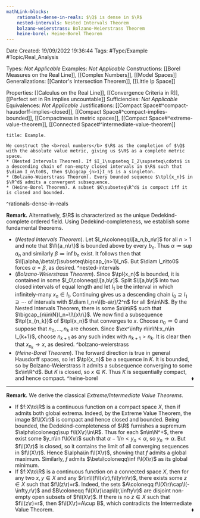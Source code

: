 ```yaml
---
mathLink-blocks:
    rationals-dense-in-reals: $\Q$ is dense in $\R$
    nested-intervals: Nested Intervals Theorem
    bolzano-weierstrass: Bolzano-Weierstrass Theorem
    heine-borel: Heine-Borel Theorem
---
```


<div class="topSpace"></div>

Date Created: 19/09/2022 19:36:44
Tags: #Type/Example #Topic/Real_Analysis

Types: <i>Not Applicable</i>
Examples: <i>Not Applicable</i>
Constructions: [[Borel Measures on the Real Line]], [[Complex Numbers]], [[Model Spaces]]
Generalizations: [[Cantor's Intersection Theorem]], [[Little lp Space]]

Properties: [[Calculus on the Real Line]], [[Convergence Criteria in R]], [[Perfect set in Rn implies uncountable]]
Sufficiencies: <i>Not Applicable</i>
Equivalences: <i>Not Applicable</i>
Justifications: [[Compact Space#^compact-hausdorff-implies-closed]], [[Compact Space#^compact-implies-bounded]], [[Compactness in metric spaces]], [[Compact Space#^extreme-value-theorem]], [[Connected Space#^intermediate-value-theorem]]

``` ad-Example
title: Example.

We construct the <b>real numbers</b> $\R$ as the completion of $\Q$ with the absolute value metric, giving us $\R$ as a complete metric space.
* (Nested Intervals Theorem). If $I_1\supseteq I_2\supseteq\cdots$ is a descending chain of non-empty closed intervals in $\R$ such that $\diam I_n\to0$, then $\bigcap_{n>1}I_n$ is a singleton.
* (Bolzano-Weierstrass Theorem). Every bounded sequence $\tpl{x_n}$ in $\R^d$ admits a convergent subsequence.
* (Heine-Borel Theorem). A subset $K\subseteq\R^d$ is compact iff it is closed and bounded.

```
^rationals-dense-in-reals

<b>Remark.</b> Alternatively, $\R$ is characterized as the unique Dedekind-complete ordered field. Using Dedekind-completeness, we establish some fundamental theorems.
* (<i>Nested Intervals Theorem</i>). Let $I_n\coloneqq\l[a_n,b_n\r]$ for all $n>1$ and note that $\l\{a_n\r\}$ is bounded above by every $b_n$. Thus $\alpha\coloneqq\sup a_n$ and similarly $\beta\coloneqq\inf b_n$ exist. It follows then that $\l[\alpha,\beta\r]\subseteq\bigcap_{n>1}I_n$. But $\diam I_n\to0$ forces $\alpha=\beta$, as desired. ^nested-intervals
* (<i>Bolzano-Weierstrass Theorem</i>). Since $\tpl{x_n}$ is bounded, it is contained in some $I_0\coloneqq\l[a,b\r]$. Split $\l[a,b\r]$ into two closed intervals of equal length and let $I_1$ be the interval in which infinitely-many $x_n\in I_1$. Continuing gives us a descending chain $I_0\supseteq I_1\supseteq\cdots$ of intervals with $\diam I_n=\l(b-a\r)/2^n$ for all $n\in\N$. By the Nested Intervals Theorem, there is some $x\in\R$ such that $\bigcap_{n\in\N}I_n=\l\{x\r\}$. We now find a subsequence $\tpl{x_{n_k}}$ of $\tpl{x_n}$ that converges to $x$. Choose $n_0\coloneqq0$ and suppose that $n_0,\dots,n_k$ are chosen. Since $\ex^\infty n\in\N:x_n\in I_{k+1}$, choose $n_{k+1}$ as any such index with $n_{k+1}>n_k$. It is clear then that $x_{n_k}\to x$, as desired. ^bolzano-weierstrass
* (<i>Heine-Borel Theorem</i>). The forward direction is true in general Hausdorff spaces, so let $\tpl{x_n}$ be a sequence in $K$. It is bounded, so by Bolzano-Weierstrass it admits a subsequence converging to some $x\in\R^d$. But $K$ is closed, so $x\in K$. Thus $K$ is sequentially compact, and hence compact.<span style="float:right;">$\blacklozenge$</span> ^heine-borel

---

<b>Remark.</b> We derive the classical <i>Extreme/Intermediate Value Theorems</i>.
* If $f:X\to\R$ is a continuous function on a compact space $X$, then if admits both global extrema. Indeed, by the Extreme Value Theorem, the image $f\l(X\r)$ is compact and hence closed and bounded. Being bounded, the Dedekind-completeness of $\R$ furnishes a supremum $\alpha\coloneqq\sup f\l(X\r)\in\R$. Thus for each $n\in\N^+$, there exist some $y_n\in f\l(X\r)$ such that $\alpha-1/n<y_n<\alpha$, so $y_n\to\alpha$. But $f\l(X\r)$ is closed, so it contains the limit of all converging sequences in $f\l(X\r)$. Hence $\alpha\in f\l(X\r)$, showing that $f$ admits a global maximum. Similarly, $f$ admits $\beta\coloneqq\inf f\l(X\r)$ as its global minimum.
* If $f:X\to\R$ is a continuous function on a connected space $X$, then for any two $x,y\in X$ and any $r\in\l(f\l(x\r),f\l(y\r)\r)$, there exists some $z\in X$ such that $f\l(z\r)=r$. Indeed, the sets $A\coloneqq f\l(X\r)\cap\l(-\infty,r\r)$ and $B\coloneqq f\l(X\r)\cap\l(r,\infty\r)$ are disjoint non-empty open subsets of $f\l(X\r)$. If there is no $z\in X$ such that $f\l(z\r)=r$, then $f\l(X\r)=A\cup B$, which contradicts the Intermediate Value Theorem.<span style="float:right;">$\blacklozenge$</span>
